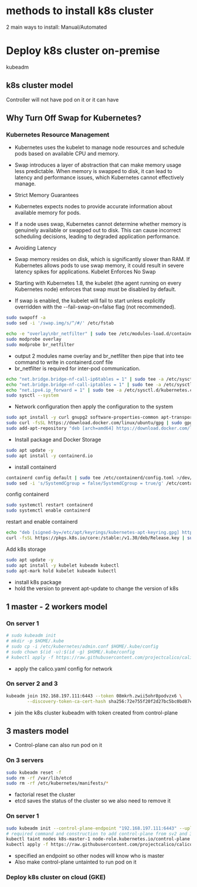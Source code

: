 # methods to install k8s cluster #

2 main ways to install: Manual/Automated

# Deploy k8s cluster on-premise #
kubeadm

## k8s cluster model ##
Controller will not have pod on it or it can have 

## Why Turn Off Swap for Kubernetes? ##

### Kubernetes Resource Management

- Kubernetes uses the kubelet to manage node resources and schedule pods based on available CPU and memory.
- Swap introduces a layer of abstraction that can make memory usage less predictable. When memory is swapped to disk, it can lead to latency and performance issues, which Kubernetes cannot effectively manage.
- Strict Memory Guarantees

- Kubernetes expects nodes to provide accurate information about available memory for pods.
- If a node uses swap, Kubernetes cannot determine whether memory is genuinely available or swapped out to disk. This can cause incorrect scheduling decisions, leading to degraded application performance.
- Avoiding Latency

- Swap memory resides on disk, which is significantly slower than RAM. If Kubernetes allows pods to use swap memory, it could result in severe latency spikes for applications.
Kubelet Enforces No Swap

- Starting with Kubernetes 1.8, the kubelet (the agent running on every Kubernetes node) enforces that swap must be disabled by default.
- If swap is enabled, the kubelet will fail to start unless explicitly overridden with the --fail-swap-on=false flag (not recommended).


```bash
sudo swapoff -a
sudo sed -i '/swap.img/s/^/#/' /etc/fstab
```

```bash
echo -e "overlay\nbr_netfilter" | sudo tee /etc/modules-load.d/containerd.conf > /dev/null
sudo modprobe overlay
sudo modprobe br_netfilter
```
- output 2 modules name overlay and br_netfilter then pipe that into tee command to write in containerd.conf file
- br_netfilter is required for inter-pod communication.

```bash
echo "net.bridge.bridge-nf-call-ip6tables = 1" | sudo tee -a /etc/sysctl.d/kubernetes.conf
echo "net.bridge.bridge-nf-call-iptables = 1" | sudo tee -a /etc/sysctl.d/kubernetes.conf
echo "net.ipv4.ip_forward = 1" | sudo tee -a /etc/sysctl.d/kubernetes.conf
sudo sysctl --system
```
- Network configuration then apply the configuration to the system

```bash
sudo apt install -y curl gnupg2 software-properties-common apt-transport-https ca-certificates
sudo curl -fsSL https://download.docker.com/linux/ubuntu/gpg | sudo gpg --dearmour -o /etc/apt/trusted.gpg.d/docker.gpg
sudo add-apt-repository "deb [arch=amd64] https://download.docker.com/linux/ubuntu $(lsb_release -cs) stable"
```
- Install package and Docker Storage

```bash
sudo apt update -y
sudo apt install -y containerd.io
```
- install containerd

```bash
containerd config default | sudo tee /etc/containerd/config.toml >/dev/null 2>&1
sudo sed -i 's/SystemdCgroup = false/SystemdCgroup = true/g' /etc/containerd/config.toml
```
config containerd


```bash
sudo systemctl restart containerd
sudo systemctl enable containerd
```
restart and enable containerd

```bash
echo "deb [signed-by=/etc/apt/keyrings/kubernetes-apt-keyring.gpg] https://pkgs.k8s.io/core:/stable:/v1.30/deb/ /" | sudo tee /etc/apt/sources.list.d/kubernetes.list
curl -fsSL https://pkgs.k8s.io/core:/stable:/v1.30/deb/Release.key | sudo gpg --dearmor -o /etc/apt/keyrings/kubernetes-apt-keyring.gpg
```
Add k8s storage

```bash
sudo apt update -y
sudo apt install -y kubelet kubeadm kubectl
sudo apt-mark hold kubelet kubeadm kubectl
```
- install k8s package
- hold the version to prevent apt-update to change the version of k8s

## 1 master - 2 workers model ##
### On server 1 ###

```bash
# sudo kubeadm init
# mkdir -p $HOME/.kube
# sudo cp -i /etc/kubernetes/admin.conf $HOME/.kube/config
# sudo chown $(id -u):$(id -g) $HOME/.kube/config
# kubectl apply -f https://raw.githubusercontent.com/projectcalico/calico/v3.25.0/manifests/calico.yaml
```

- apply the calico.yaml config for network

### On server 2 and 3 ###
```bash
kubeadm join 192.168.197.111:6443 --token 08mkrh.zwii5ohr8podvzx6 \
        --discovery-token-ca-cert-hash sha256:72e755f20f2d27bc5bc0bd87ed9fd31a2870d61d18e30e9995229561a3622bb7
```
- join the k8s cluster kubeadm with token created from control-plane

## 3 masters model ##
- Control-plane can also run pod on it

### On 3 servers ###
```bash
sudo kubeadm reset -f
sudo rm -rf /var/lib/etcd
sudo rm -rf /etc/kubernetes/manifests/*
```
- factorial reset the cluster
- etcd saves the status of the cluster so we also need to remove it

### On server 1 ###
```bash
sudo kubeadm init --control-plane-endpoint "192.168.197.111:6443" --upload-certs
# required command and construction to add control-plane from sv2 and 3
kubectl taint nodes k8s-master-1 node-role.kubernetes.io/control-plane:NoSchedule-
kubectl apply -f https://raw.githubusercontent.com/projectcalico/calico/v3.25.0/manifests/calico.yaml
```
- specified an endpoint so other nodes will know who is master
- Also make control-plane untainted to run pod on it

### Deploy k8s cluster on cloud (GKE) ###
